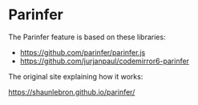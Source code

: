 # Parinfer

The Parinfer feature is based on these libraries:

- https://github.com/parinfer/parinfer.js
- https://github.com/jurjanpaul/codemirror6-parinfer

The original site explaining how it works:

https://shaunlebron.github.io/parinfer/
